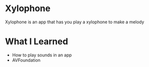 # Xylophone

Xylophone is an app that has you play a xylophone to make a melody

# What I Learned

- How to play sounds in an app
- AVFoundation
